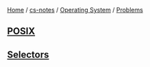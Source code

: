 [Home](https://mengxianbin.github.io) /
[cs-notes](https://mengxianbin.github.io/cs-notes/site) /
[Operating System](https://mengxianbin.github.io/cs-notes/site/Operating%20System) /
[Problems](https://mengxianbin.github.io/cs-notes/site/Operating%20System/Problems)

## [POSIX](https://mengxianbin.github.io/cs-notes/site/Operating%20System/Problems/POSIX)

## [Selectors](https://mengxianbin.github.io/cs-notes/site/Operating%20System/Problems/Selectors)
